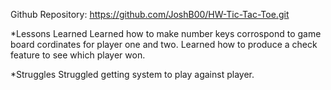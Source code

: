 Github Repository: https://github.com/JoshB00/HW-Tic-Tac-Toe.git

*Lessons Learned
Learned how to make number keys corrospond to game board cordinates for player one and two.
Learned how to produce a check feature to see which player won.

*Struggles
Struggled getting system to play against player.
